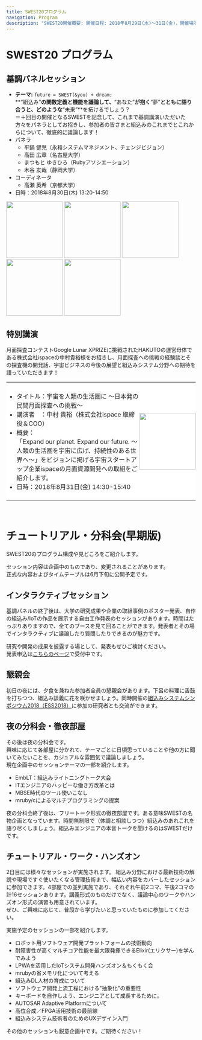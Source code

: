 ```yaml
---
title: SWEST20プログラム
navigation: Program
description: "SWEST20開催概要: 開催日程: 2018年8月29日(水)〜31日(金)，開催場所: 下呂温泉 水明館，メインテーマ:　future = SWEST(&you) + dream; 大学の研究者や学生、企業の技術者や管理者、その他、組込みシステムに関わる全ての人達が、徹底的に議論できる場を提供することを主な目的とした合宿型のワークショップです。"
---
```

# SWEST20 プログラム

<a name="panel"></a>
## 基調パネルセッション

* **テーマ:** `future = SWEST(&you) + dream;`  
**“組込み”**の関数定義と機能を議論して、**“あなた”**が抱く**“夢”**とともに語り合うと、どのような**“未来”**を拓けるでしょう？  
＝＋回目の開催となるSWESTを記念して、これまで基調講演いただいた方々をパネラとしてお招きし、参加者の皆さまと組込みのこれまでとこれからについて、徹底的に議論します！
* パネラ
  * 平鍋 健児（永和システムマネジメント、チェンジビジョン）
  * 高田 広章（名古屋大学）
  * まつもと ゆきひろ（Rubyアソシエーション）
  * 木谷 友哉（静岡大学）
* コーディネータ
  * 高瀬 英希（京都大学）
* 日時：2018年8月30日(木) 13:20-14:50

<img src="../../images/SWEST20/hiranabe.png" width="150">
<img src="../../images/SWEST20/hiro.jpg" width="150">
<img src="../../images/SWEST20/matz.jpg" width="150">
<img src="../../images/SWEST20/kitani.jpg" width="150">
<img src="../../images/SWEST20/takase.jpg" width="150">


<a name="ss"></a>
## 特別講演

月面探査コンテストGoogle Lunar XPRIZEに挑戦されたHAKUTOの運営母体である株式会社ispaceの中村貴裕様をお招きし、月面探査への挑戦の経験談とその探査機の開発話、宇宙ビジネスの今後の展望と組込みシステム分野への期待を語っていただきます！

<TABLE width="100%" style="width:100%; background-color:#ffffff; text-align:center; border-style:none;">
<TR style="border-style:none;">
<TD width="80%" style="padding:8px 0 8px; border-style:none; text-align:left;">
<ul>
<li>タイトル：宇宙を人類の生活圏に 〜日本発の民間月面探査への挑戦〜
<li>講演者　：中村 貴裕（株式会社ispace 取締役＆COO）
<li>概要：<br>
「Expand our planet. Expand our future. 〜人類の生活圏を宇宙に広げ、持続性のある世界へ〜」をビジョンに掲げる宇宙スタートアップ企業ispaceの月面資源開発への取組をご紹介します。
<li>日時：2018年8月31日(金) 14:30-15:40
</ul>
</TD>
<TD width="20%" style="padding:8px 0 8px; border-style:none; text-align:center;">
<img src="../../images/SWEST20/Takahiro_Nakamura.jpg" width="150">
</TD>
</TR>
</TABLE>

<p>&nbsp;</p>

<a name="early"></a>
# チュートリアル・分科会(早期版)

SWEST20のプログラム構成や見どころをご紹介します。  

セッション内容は企画中のものであり、変更されることがあります。  
正式な内容およびタイムテーブルは6月下旬に公開予定です。

## インタラクティブセッション

基調パネルの終了後は、大学の研究成果や企業の取組事例のポスター発表、自作の組込み/IoTの作品を展示する自由工作発表のセッションがあります。時間はたっぷりありますので、全てのブースを見て回ることができます。発表者とその場でインタラクティブに議論したり質問したりできるのが魅力です。  

研究や開発の成果を披露する場として、発表もぜひご検討ください。  
発表申込は[こちらのページ](../../interactive)で受付中です。  

## 懇親会

初日の夜には、夕食を兼ねた参加者全員の懇親会があります。下呂の料理に舌鼓を打ちつつ、組込み談義に花を咲かせましょう。同時開催の[組込みシステムシンポジウム2018（ESS2018）](http://www.sigemb.jp/ESS/2018/)に参加の研究者とも交流ができます。

## 夜の分科会・徹夜部屋

その後は夜の分科会です。  
興味に応じて各部屋に分かれて、テーマごとに日頃思っていることや他の方に聞いてみたいことを、カジュアルな雰囲気で議論しましょう。  
現在企画中のセッションテーマの一部を紹介します。


- EmbLT：組込みライトニングトーク大会
- ITエンジニアのハッピーな働き方改革とは
- MBSE時代のツール使いこなし
- mruby/cによるマルチプログラミングの提案

夜の分科会終了後は、フリートーク形式の徹夜部屋です。ある意味SWESTの名物企画となっています。時間無制限で（体調と相談しつつ）組込みのあれこれを語り尽くしましょう。組込みエンジニアの本音トークを聞けるのはSWESTだけです。

## チュートリアル・ワーク・ハンズオン

2日目には様々なセッションが実施されます。
組込み分野における最新技術の解説や現場ですぐ使いたくなる管理技術まで、幅広い内容をカバーしたセッションに参加できます。4部屋での並列実施であり、それぞれ午前2コマ、午後2コマの計16セッションあります。講義形式のものだけでなく、議論中心のワークやハンズオン形式の演習も用意されています。  
ぜひ、ご興味に応じて、普段から学びたいと思っていたものに参加してください。

実施予定のセッションの一部を紹介します。

- ロボット用ソフトウェア開発プラットフォームの技術動向
- 耐障害性が高くマルチコア性能を最大限発揮できるElixir(エリクサー)を学んでみよう
- LPWAを活用したIoTシステム開発ハンズオン＆もくもく会
- mrubyの省メモリ化について考える
- 組込みDL人材の育成について
- ソフトウェア開発上流工程における"抽象化"の重要性
- キーボードを自作しよう、エンジニアとして成長するために。
- AUTOSAR Adaptive Platformについて
- 高位合成／FPGA活用技術の最前線
- 組込みシステム技術者のためのUXデザイン入門

その他のセッションも鋭意企画中です。ご期待ください！

